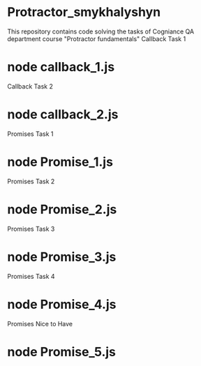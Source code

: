 # Protractor_smykhalyshyn
This repository contains code solving the tasks of Cogniance QA department course "Protractor fundamentals"
Callback Task 1
# node callback_1.js

Callback Task 2
# node callback_2.js

Promises Task 1
# node Promise_1.js

Promises Task 2
# node Promise_2.js

Promises Task 3
# node Promise_3.js

Promises Task 4
# node Promise_4.js

Promises Nice to Have
# node Promise_5.js